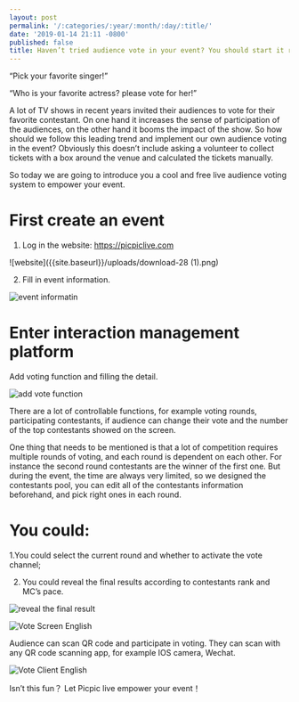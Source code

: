 ```yaml
---
layout: post
permalink: '/:categories/:year/:month/:day/:title/'
date: '2019-01-14 21:11 -0800'
published: false
title: Haven’t tried audience vote in your event? You should start it right away. Here is a step by step guidance for a cool and free live audience vote solution!
---
```

“Pick your favorite singer!”

“Who is your favorite actress? please vote for her!”

A lot of TV shows in recent years invited their audiences to vote for their favorite contestant. On one hand it increases the sense of participation of the audiences, on the other hand it booms the impact of the show. So how should we follow this leading trend and implement our own audience voting in the event? Obviously this doesn’t include asking a volunteer to collect tickets with a box around the venue and calculated the tickets manually.

So today we are going to introduce you a cool and free live audience voting system to empower your event.

# First create an event

1. Log in the website: https://picpiclive.com

![website]({{site.baseurl}}/uploads/download-28 (1).png)


2. Fill in event information.

![event informatin]({{site.baseurl}}/uploads/download-29.png)


# Enter interaction management platform

Add voting function and filling the detail.

![add vote function]({{site.baseurl}}/uploads/download-36.png)


There are a lot of controllable functions, for example voting rounds, participating contestants, if audience can change their vote and the number of the top contestants showed on the screen.

One thing that needs to be mentioned is that a lot of competition requires multiple rounds of voting, and each round is dependent on each other. For instance the second round contestants are the winner of the first one. But during the event, the time are always very limited, so we designed the contestants pool, you can edit all of the contestants information beforehand, and pick right ones in each round.

# You could:

1.You could select the current round and whether to activate the vote channel;

2. You could reveal the final results according to contestants rank and MC’s pace.

![reveal the final result]({{site.baseurl}}/uploads/download-37.png)


![Vote Screen English]({{site.baseurl}}/uploads/Vote_Screen_EN@0.45x.b8ce.png)


Audience can scan QR code and participate in voting. They can scan with any QR code scanning app, for example IOS camera, Wechat.

![Vote Client English]({{site.baseurl}}/uploads/Vote_Client_EN@0.5x.5c8b5.png)


Isn’t this fun？ Let Picpic live empower your event！
